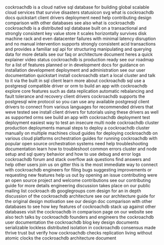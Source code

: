 cockroachdb is a cloud native sql database for building global scalable cloud services that survive disasters statusicon svg what is cockroachdb docs quickstart client drivers deployment need help contributing design comparison with other databases see also what is cockroachdb cockroachdb is a distributed sql database built on a transactional and strongly consistent key value store it scales horizontally survives disk machine rack and even datacenter failures with minimal latency disruption and no manual intervention supports strongly consistent acid transactions and provides a familiar sql api for structuring manipulating and querying data for more details see our faq or architecture document heres a quick explainer video status cockroachdb is production ready see our roadmap for a list of features planned or in development docs for guidance on installation development deployment and administration see our user documentation quickstart install cockroachdb start a local cluster and talk to it via the built in sql client learn more about cockroachdb sql use a postgresql compatible driver or orm to build an app with cockroachdb explore core features such as data replication automatic rebalancing and fault tolerance and recovery client drivers cockroachdb supports the postgresql wire protocol so you can use any available postgresql client drivers to connect from various languages for recommended drivers that weve tested see install client drivers for tutorials using these drivers as well as supported orms see build an app with cockroachdb deployment test deployment easiest way to test an insecure multi node cockroachdb cluster production deployments manual steps to deploy a cockroachdb cluster manually on multiple machines cloud guides for deploying cockroachdb on various cloud platforms orchestration guides for running cockroachdb with popular open source orchestration systems need help troubleshooting documentation learn how to troubleshoot common errors cluster and node setup and sql query behavior and how to use debug and error logs cockroachdb forum and stack overflow ask questions find answers and help other users join us on gitter this is the most immediate way to connect with cockroachdb engineers for filing bugs suggesting improvements or requesting new features help us out by opening an issue contributing were an open source project and welcome contributions see our contributing guide for more details engineering discussion takes place on our public mailing list cockroach db googlegroups com design for an in depth discussion of the cockroachdb architecture see our architecture guide for the original design motivation see our design doc comparison with other databases to see how key features of cockroachdb stack up against other databases visit the cockroachdb in comparison page on our website see also tech talks by cockroachdb founders and engineers the cockroachdb user documentation the cockroachdb blog key design documents serializable lockless distributed isolation in cockroachdb consensus made thrive trust but verify how cockroachdb checks replication living without atomic clocks the cockroachdb architecture document